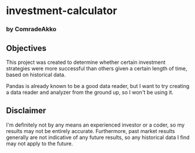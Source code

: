 # investment-calculator
### by ComradeAkko

## Objectives
This project was created to determine whether certain investment strategies were more successful than others given a certain length of time, based on historical data.

Pandas is already known to be a good data reader, but I want to try creating a data reader and analyzer from the ground up, so I won't be using it. 


## Disclaimer
I'm definitely not by any means an experienced investor or a coder, so my results may not be entirely accurate. Furthermore, past market results generally are not indicative of any future results, so any historical data I find may not apply to the future. 